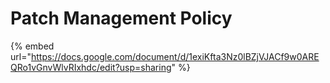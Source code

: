# Patch Management Policy

{% embed url="https://docs.google.com/document/d/1exiKfta3Nz0lBZjVJACf9w0AREQRo1vGnvWlvRIxhdc/edit?usp=sharing" %}
